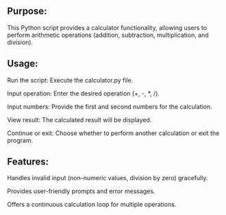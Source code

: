 ## Purpose:
This Python script provides a calculator functionality, allowing users to perform arithmetic operations (addition, subtraction, multiplication, and division).

## Usage:

Run the script:  Execute the calculator.py file.

Input operation: Enter the desired operation (+, -, *, /).

Input numbers: Provide the first and second numbers for the calculation.

View result: The calculated result will be displayed.

Continue or exit: Choose whether to perform another calculation or exit the program.

## Features:

Handles invalid input (non-numeric values, division by zero) gracefully.

Provides user-friendly prompts and error messages.

Offers a continuous calculation loop for multiple operations.
